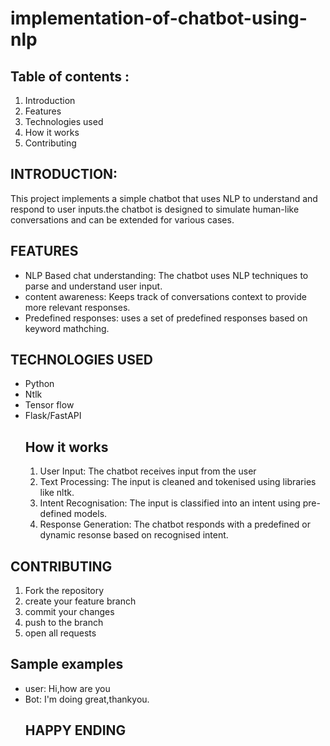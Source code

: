 # implementation-of-chatbot-using-nlp
## Table of contents :
  1. Introduction
  2. Features
  3. Technologies used
  4. How it works
  5. Contributing
## INTRODUCTION:
This project implements a simple chatbot that uses NLP to understand and respond to user inputs.the chatbot is designed to simulate human-like conversations and can be extended for various cases.
## FEATURES
* NLP Based chat understanding: The chatbot uses NLP techniques to parse and understand user input.
* content awareness: Keeps track of conversations context to provide more relevant responses. 
* Predefined responses: uses a set of predefined responses based on keyword mathching.
## TECHNOLOGIES USED
* Python
* Ntlk
* Tensor flow
* Flask/FastAPI
  ## How it works
  1. User Input: The chatbot receives input from the user
  2. Text Processing: The input is cleaned and tokenised using libraries like nltk.
  3. Intent Recognisation: The input is classified into an intent using pre-defined models.
  4. Response Generation: The chatbot responds with a predefined or dynamic resonse based on recognised intent.
## CONTRIBUTING
1. Fork the repository
2. create your feature branch
3. commit your changes
4. push to the branch
5. open all requests
## Sample examples
* user: Hi,how are you
* Bot: I'm doing great,thankyou.
   ## HAPPY ENDING 
